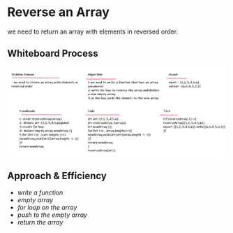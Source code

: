 # Reverse an Array
we need to return an array with elements in reversed order.

## Whiteboard Process
![reveseArray](../images/CodeCallenge01.PNG)

## Approach & Efficiency

* *write a function*
* *empty array*
* *for loop on the array*
* *push to the empty array*
* *return the array*